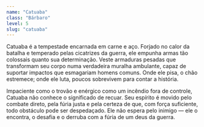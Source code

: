 ```yaml
---
name: "Catuaba"
class: "Bárbaro"
level: 5
slug: "catuaba"
---
```


Catuaba é a tempestade encarnada em carne e aço. Forjado no calor da batalha e temperado pelas cicatrizes da guerra, ele empunha armas tão colossais quanto sua determinação. Veste armaduras pesadas que transformam seu corpo numa verdadeira muralha ambulante, capaz de suportar impactos que esmagariam homens comuns. Onde ele pisa, o chão estremece; onde ele luta, poucos sobrevivem para contar a história.

Impaciente como o trovão e enérgico como um incêndio fora de controle, Catuaba não conhece o significado de recuar. Seu espírito é movido pelo combate direto, pela fúria justa e pela certeza de que, com força suficiente, todo obstáculo pode ser despedaçado. Ele não espera pelo inimigo — ele o encontra, o desafia e o derruba com a fúria de um deus da guerra.